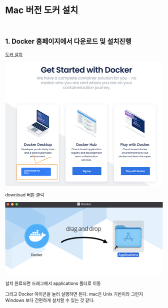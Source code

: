 # Mac 버전 도커 설치

<br/>

## 1. Docker 홈페이지에서 다운로드 및 설치진행

[도커 설치](https://www.docker.com/get-started)

<img src="image/install-hom-mac.png">

download 버튼 클릭

<img src="image/install-mac-drag.png">

설치 완료되면 드래그해서 applications 폴더로 이동

그리고 Docker 아이콘을 눌러 실행하면 된다. mac은 Unix 기반이라 그런지 Windows 보다 간편하게 설치할 수 있는 것 같다.











